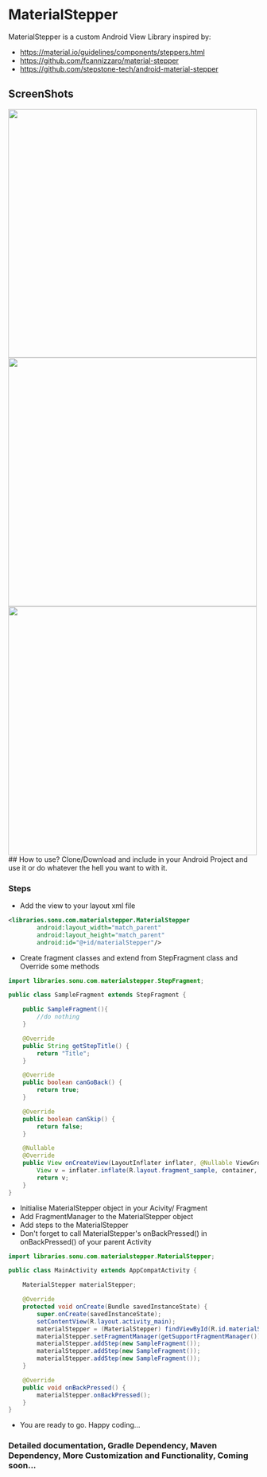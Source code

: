 # MaterialStepper
MaterialStepper is a custom Android View Library inspired by:
* https://material.io/guidelines/components/steppers.html
* https://github.com/fcannizzaro/material-stepper
* https://github.com/stepstone-tech/android-material-stepper

## ScreenShots
<img src="https://github.com/amanshuraikwar/MaterialStepper/blob/master/screenshots/screenshot1.png" height="500">
<img src="https://github.com/amanshuraikwar/MaterialStepper/blob/master/screenshots/screenshot2.png" height="500">
<img src="https://github.com/amanshuraikwar/MaterialStepper/blob/master/screenshots/screenshot3.png" height="500">
## How to use?
Clone/Download and include in your Android Project and use it or do whatever the hell you want to with it.

### Steps
* Add the view to your layout xml file
```xml
<libraries.sonu.com.materialstepper.MaterialStepper
        android:layout_width="match_parent"
        android:layout_height="match_parent"
        android:id="@+id/materialStepper"/>
```
* Create fragment classes and extend from StepFragment class and Override some methods
```java
import libraries.sonu.com.materialstepper.StepFragment;

public class SampleFragment extends StepFragment {

    public SampleFragment(){
        //do nothing
    }

    @Override
    public String getStepTitle() {
        return "Title";
    }

    @Override
    public boolean canGoBack() {
        return true;
    }

    @Override
    public boolean canSkip() {
        return false;
    }

    @Nullable
    @Override
    public View onCreateView(LayoutInflater inflater, @Nullable ViewGroup container, @Nullable Bundle savedInstanceState) {
        View v = inflater.inflate(R.layout.fragment_sample, container, false);
        return v;
    }
}
```
* Initialise MaterialStepper object in your Acivity/ Fragment
* Add FragmentManager to the MaterialStepper object
* Add steps to the MaterialStepper
* Don't forget to call MaterialStepper's onBackPressed() in onBackPressed() of your parent Activity
```java
import libraries.sonu.com.materialstepper.MaterialStepper;

public class MainActivity extends AppCompatActivity {

    MaterialStepper materialStepper;

    @Override
    protected void onCreate(Bundle savedInstanceState) {
        super.onCreate(savedInstanceState);
        setContentView(R.layout.activity_main);
        materialStepper = (MaterialStepper) findViewById(R.id.materialStepper);
        materialStepper.setFragmentManager(getSupportFragmentManager());
        materialStepper.addStep(new SampleFragment());
        materialStepper.addStep(new SampleFragment());
        materialStepper.addStep(new SampleFragment());
    }

    @Override
    public void onBackPressed() {
        materialStepper.onBackPressed();
    }
}
```
* You are ready to go. Happy coding...

### Detailed documentation, Gradle Dependency, Maven Dependency, More Customization and Functionality, Coming soon...
